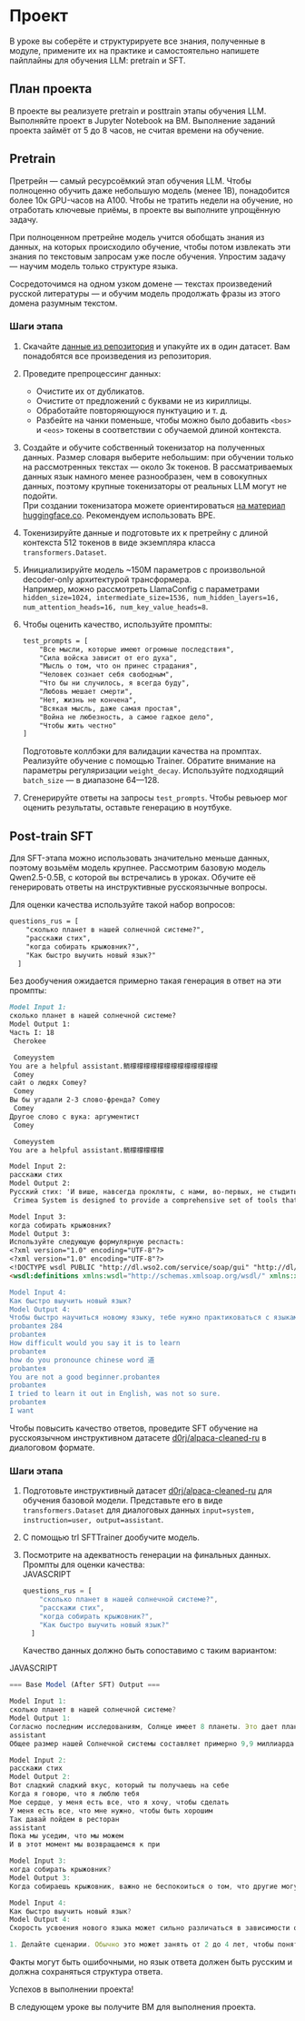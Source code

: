 # Проект

В уроке вы соберёте и структурируете все знания, полученные в модуле, примените их на практике и самостоятельно напишете пайплайны для обучения LLM: pretrain и SFT.

## План проекта

В проекте вы реализуете pretrain и posttrain этапы обучения LLM. Выполняйте проект в Jupyter Notebook на ВМ. Выполнение заданий проекта займёт от 5 до 8 часов, не считая времени на обучение.

## Pretrain

Претрейн — самый ресурсоёмкий этап обучения LLM. Чтобы полноценно обучить даже небольшую модель (менее 1B), понадобится более 10к GPU-часов на A100. Чтобы не тратить недели на обучение, но отработать ключевые приёмы, в проекте вы выполните упрощённую задачу.

При полноценном претрейне модель учится обобщать знания из данных, на которых происходило обучение, чтобы потом извлекать эти знания по текстовым запросам уже после обучения. Упростим задачу — научим модель только структуре языка.

Сосредоточимся на одном узком домене — текстах произведений русской литературы — и обучим модель продолжать фразы из этого домена разумным текстом.

### Шаги этапа

1. Скачайте [данные из репозитория](https://github.com/JoannaBy/RussianNovels/tree/master/corpus) и упакуйте их в один датасет. Вам понадобятся все произведения из репозитория.
2. Проведите препроцессинг данных:
	- Очистите их от дубликатов.
	- Очистите от предложений с буквами не из кириллицы.
	- Обработайте повторяющуюся пунктуацию и т. д.
	- Разбейте на чанки поменьше, чтобы можно было добавить `<bos>` и `<eos>` токены в соответствии с обучаемой длиной контекста.
3. Создайте и обучите собственный токенизатор на полученных данных. Размер словаря выберите небольшим: при обучении только на рассмотренных текстах — около 3к токенов. В рассматриваемых данных язык намного менее разнообразен, чем в совокупных данных, поэтому крупные токенизаторы от реальных LLM могут не подойти.  
	При создании токенизатора можете ориентироваться [на материал huggingface.co](https://huggingface.co/learn/llm-course/ru/chapter6/8). Рекомендуем использовать BPE.
4. Токенизируйте данные и подготовьте их к претрейну с длиной контекста 512 токенов в виде экземпляра класса `transformers.Dataset`.
5. Инициализируйте модель ~150M параметров c произвольной decoder-only архитектурой трансформера.  
	Например, можно рассмотреть LlamaConfig с параметрами `hidden_size=1024, intermediate_size=1536, num_hidden_layers=16, num_attention_heads=16, num_key_value_heads=8`.
6. Чтобы оценить качество, используйте промпты:

	```markdown
	test_prompts = [
	    "Все мысли, которые имеют огромные последствия",
	    "Сила войска зависит от его духа",
	    "Мысль о том, что он принес страдания",
	    "Человек сознает себя свободным",
	    "Что бы ни случилось, я всегда буду",
	    "Любовь мешает смерти",
	    "Нет, жизнь не кончена",
	    "Всякая мысль, даже самая простая",
	    "Война не любезность, а самое гадкое дело",
	    "Чтобы жить честно"
	]
	```

	Подготовьте коллбэки для валидации качества на промптах. Реализуйте обучение с помощью Trainer. Обратите внимание на параметры регуляризации `weight_decay`. Используйте подходящий `batch_size` — в диапазоне 64—128.
7. Сгенерируйте ответы на запросы `test_prompts`. Чтобы ревьюер мог оценить результаты, оставьте генерацию в ноутбуке.

## Post-train SFT

Для SFT-этапа можно использовать значительно меньше данных, поэтому возьмём модель крупнее. Рассмотрим базовую модель Qwen2.5-0.5B, с которой вы встречались в уроках. Обучите её генерировать ответы на инструктивные русскоязычные вопросы.

Для оценки качества используйте такой набор вопросов:

```markdown
questions_rus = [
    "сколько планет в нашей солнечной системе?",
    "расскажи стих",
    "когда собирать крыжовник?",
    "Как быстро выучить новый язык?"
  ]
```

Без дообучения ожидается примерно такая генерация в ответ на эти промпты:

```markdown
Model Input 1:
сколько планет в нашей солнечной системе?
Model Output 1:
Часть I: 18
 Cherokee

 Comeyystem
You are a helpful assistant.鲕檬檬檬檬檬檬檬檬檬檬檬檬檬
 Comey
сайт о людях Comey?
 Comey
Вы бы угадали 2-3 слово-френда? Comey
 Comey
Другое слово с вука: аргументист
 Comey

 Comeyystem
You are a helpful assistant.鲕檬檬檬檬檬

Model Input 2:
расскажи стих
Model Output 2:
Русский стих: 'И више, навсегда прокляты, с нами, во-первых, не стыдить.'
 Crimea System is designed to provide a comprehensive set of tools that can assist in the process of learning English as a Foreign Language (EFL). By utilizing artificial intelligence (AI) to generate an engaging and accessible online user interface and content for EFL coursebooks, students like you can now learn English words and phrases in a

Model Input 3:
когда собирать крыжовник?
Model Output 3:
Используйте следующую формулярную респасть:
<?xml version="1.0" encoding="UTF-8"?>
<?xml version="1.0" encoding="UTF-8"?>
<!DOCTYPE wsdl PUBLIC "http://dl.wso2.com/service/soap/gui" "http://dl/WSO2.wsdl">
<wsdl:definitions xmlns:wsdl="http://schemas.xmlsoap.org/wsdl/" xmlns:xs="http://www.w

Model Input 4:
Как быстро выучить новый язык?
Model Output 4:
Чтобы быстро научиться новому языку, тебе нужно практиковаться с языками вроде чужого языка.eways
probanteя 284
probanteя
How difficult would you say it is to learn
probanteя
how do you pronounce chinese word 道
probanteя
You are not a good beginner.probanteя
probanteя
I tried to learn it out in English, was not so sure.
probanteя
I want
```

Чтобы повысить качество ответов, проведите SFT обучение на русскоязычном инструктивном датасете [d0rj/alpaca-cleaned-ru](https://huggingface.co/datasets/d0rj/alpaca-cleaned-ru) в диалоговом формате.

### Шаги этапа

1. Подготовьте инструктивный датасет [d0rj/alpaca-cleaned-ru](https://huggingface.co/datasets/d0rj/alpaca-cleaned-ru) для обучения базовой модели. Представьте его в виде `transformers.Dataset` для диалоговых данных `input=system, instruction=user, output=assistant`.
2. С помощью trl SFTTrainer дообучите модель.
3. Посмотрите на адекватность генерации на финальных данных.  
	Промпты для оценки качества:  
	JAVASCRIPT

	```javascript
	questions_rus = [
	    "сколько планет в нашей солнечной системе?",
	    "расскажи стих",
	    "когда собирать крыжовник?",
	    "Как быстро выучить новый язык?"
	  ]
	```

	Качество данных должно быть сопоставимо с таким вариантом:

JAVASCRIPT

```javascript
=== Base Model (After SFT) Output ===

Model Input 1:
сколько планет в нашей солнечной системе?
Model Output 1:
Согласно последним исследованиям, Солнце имеет 8 планеты. Это дает планетам, которые соответствуют разным критериям, таким как диета, местоположение, плотность, климат и другие.
assistant
Общее размер нашей Солнечной системы составляет примерно 9,9 миллиарда километров, а в результате на каждом из них есть планета,

Model Input 2:
расскажи стих
Model Output 2:
Вот сладкий сладкий вкус, который ты получаешь на себе
Когда я говорю, что я люблю тебя
Мое сердце, у меня есть все, что я хочу, чтобы сделать
У меня есть все, что мне нужно, чтобы быть хорошим
Так давай пойдем в ресторан
assistant
Пока мы уседим, что мы можем
И в этот момент мы возвращаемся к при

Model Input 3:
когда собирать крыжовник?
Model Output 3:
Когда собираешь крыжовник, важно не беспокоиться о том, что другие могут его хвастаться. Вместо этого проверяйте свои способности и готовность. Вы можете изучить свой талант и стремления, прежде чем принимать решение, и признавать, что у вас есть свои сильные стороны, а также слабые места. Не снимайте крыжовник в обществе, и обязательно помните о

Model Input 4:
Как быстро выучить новый язык?
Model Output 4:
Скорость усвоения нового языка может сильно различаться в зависимости от нескольких факторов, таких как скорость, с которой вы пакетируете информацию через ее и ее способность учиться в различных условиях. Тем не менее, вот некоторые общие рекомендации:

1. Делайте сценарии. Обычно это может занять от 2 до 4 лет, чтобы понять основные концепции. Вы можете начать с
```

Факты могут быть ошибочными, но язык ответа должен быть русским и должна сохраняться структура ответа.

Успехов в выполнении проекта!

В следующем уроке вы получите ВМ для выполнения проекта.
